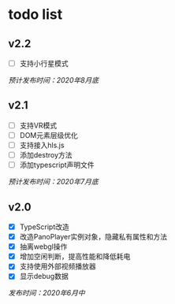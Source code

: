 # todo list

## v2.2

- [ ] 支持小行星模式

*预计发布时间：2020年8月底*

## v2.1

- [ ] 支持VR模式
- [ ] DOM元素层级优化
- [ ] 支持接入hls.js
- [ ] 添加destroy方法
- [ ] 添加typescript声明文件

*预计发布时间：2020年7月底*

## v2.0

- [x] TypeScript改造
- [x] 改造PanoPlayer实例对象，隐藏私有属性和方法
- [x] 抽离webgl操作
- [x] 增加空闲判断，提高性能和降低耗电
- [x] 支持使用外部视频播放器
- [x] 显示debug数据

*发布时间：2020年6月中*